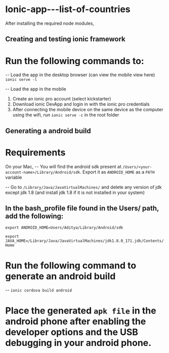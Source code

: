 # Ionic-app---list-of-countries

After installing the required node modules,

Creating and testing ionic framework
------------------------------------

# Run the following commands to:
-- Load the app in the desktop browser (can view the mobile view here)
  `ionic serve -l`

-- Load the app in the mobile
1. Create an ionic pro account (select kickstarter)
2. Download ionic DevApp and login in with the ionic pro credentials
3. After connecting the mobile device on the same device as the computer using the wifi, 
   run `ionic serve -c` in the root folder 
   
Generating a android build
--------------------------
# Requirements
On your Mac,
-- You will find the android sdk present at `/Users/<your-account-name>/Library/Android/sdk`. Export it as `ANDROID_HOME` as a `PATH` variable

-- Go to `/Library/Java/JavaVirtualMachines/` and delete any version of jdk except jdk 1.8 (and install jdk 1.8 if it is not installed in your system)

In the bash_profile file found in the Users/<your-account-name> path, add the following:
----------------------------------------------------------------------------------------
`export ANDROID_HOME=Users/Aditya/Library/Android/sdk`

`export JAVA_HOME=/Library/Java/JavaVirtualMachines/jdk1.8.0_171.jdk/Contents/Home`

# Run the following command to generate an android build
-- `ionic cordova build android`

# Place the generated `apk file` in the android phone after enabling the developer options and the USB debugging in your android phone.

